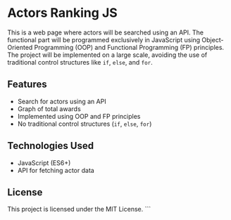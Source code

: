 # Actors Ranking JS

This is a web page where actors will be searched using an API. The functional part will be programmed exclusively in JavaScript using Object-Oriented Programming (OOP) and Functional Programming (FP) principles. The project will be implemented on a large scale, avoiding the use of traditional control structures like `if`, `else`, and `for`.

## Features

- Search for actors using an API
- Graph of total awards
- Implemented using OOP and FP principles
- No traditional control structures (`if`, `else`, `for`)

## Technologies Used

- JavaScript (ES6+)
- API for fetching actor data

## License

This project is licensed under the MIT License. ```